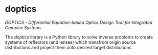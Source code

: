 # doptics
_DOPTICS - Differential Equation-based Optics Design Tool for Integrated Complex Systems_

The _doptics_ library is a Python library to solve inverse problems to create systems of reflectors (and lenses) which
transfrom origin source distributions and project them onto desired target distributions.